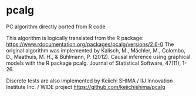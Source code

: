 # pcalg
PC algorithm directly ported from R code

This algorithm is logically translated from the R package: https://www.rdocumentation.org/packages/pcalg/versions/2.6-0
The original algorithm was implemented by Kalisch, M., Mächler, M., Colombo, D., Maathuis, M. H., & Bühlmann, P. (2012). Causal inference using graphical models with the R package pcalg. Journal of Statistical Software, 47(11), 1-26.

Discrete tests are also implemented by Keiichi SHIMA / IIJ Innovation Institute Inc. / WIDE project
https://github.com/keiichishima/pcalg
